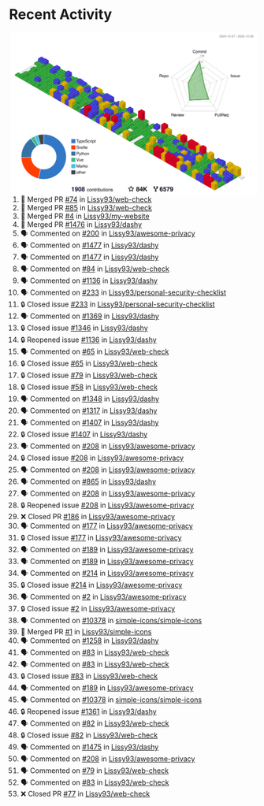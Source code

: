 # Recent Activity

<!-- Summary card -->
<a href="https://github.com/Lissy93/Lissy93/blob/master/METRICS.md">
  <img
    align="right"
    width="500"
    alt="Profile data, generated with yoshi389111/github-profile-3d-contrib"
    src="https://raw.githubusercontent.com/Lissy93/Lissy93/master/profile-3d-contrib/profile-gitblock.svg"
  />
</a>

<!--START_SECTION:activity-->
1. 🎉 Merged PR [#74](https://github.com/Lissy93/web-check/pull/74) in [Lissy93/web-check](https://github.com/Lissy93/web-check)
2. 🎉 Merged PR [#85](https://github.com/Lissy93/web-check/pull/85) in [Lissy93/web-check](https://github.com/Lissy93/web-check)
3. 🎉 Merged PR [#4](https://github.com/Lissy93/my-website/pull/4) in [Lissy93/my-website](https://github.com/Lissy93/my-website)
4. 🎉 Merged PR [#1476](https://github.com/Lissy93/dashy/pull/1476) in [Lissy93/dashy](https://github.com/Lissy93/dashy)
5. 🗣 Commented on [#200](https://github.com/Lissy93/awesome-privacy/issues/200) in [Lissy93/awesome-privacy](https://github.com/Lissy93/awesome-privacy)
6. 🗣 Commented on [#1477](https://github.com/Lissy93/dashy/issues/1477) in [Lissy93/dashy](https://github.com/Lissy93/dashy)
7. 🗣 Commented on [#1477](https://github.com/Lissy93/dashy/issues/1477) in [Lissy93/dashy](https://github.com/Lissy93/dashy)
8. 🗣 Commented on [#84](https://github.com/Lissy93/web-check/issues/84) in [Lissy93/web-check](https://github.com/Lissy93/web-check)
9. 🗣 Commented on [#1136](https://github.com/Lissy93/dashy/issues/1136) in [Lissy93/dashy](https://github.com/Lissy93/dashy)
10. 🗣 Commented on [#233](https://github.com/Lissy93/personal-security-checklist/issues/233) in [Lissy93/personal-security-checklist](https://github.com/Lissy93/personal-security-checklist)
11. 🔒 Closed issue [#233](https://github.com/Lissy93/personal-security-checklist/issues/233) in [Lissy93/personal-security-checklist](https://github.com/Lissy93/personal-security-checklist)
12. 🗣 Commented on [#1369](https://github.com/Lissy93/dashy/issues/1369) in [Lissy93/dashy](https://github.com/Lissy93/dashy)
13. 🔒 Closed issue [#1346](https://github.com/Lissy93/dashy/issues/1346) in [Lissy93/dashy](https://github.com/Lissy93/dashy)
14. 🔒 Reopened issue [#1136](https://github.com/Lissy93/dashy/issues/1136) in [Lissy93/dashy](https://github.com/Lissy93/dashy)
15. 🗣 Commented on [#65](https://github.com/Lissy93/web-check/issues/65) in [Lissy93/web-check](https://github.com/Lissy93/web-check)
16. 🔒 Closed issue [#65](https://github.com/Lissy93/web-check/issues/65) in [Lissy93/web-check](https://github.com/Lissy93/web-check)
17. 🔒 Closed issue [#79](https://github.com/Lissy93/web-check/issues/79) in [Lissy93/web-check](https://github.com/Lissy93/web-check)
18. 🔒 Closed issue [#58](https://github.com/Lissy93/web-check/issues/58) in [Lissy93/web-check](https://github.com/Lissy93/web-check)
19. 🗣 Commented on [#1348](https://github.com/Lissy93/dashy/issues/1348) in [Lissy93/dashy](https://github.com/Lissy93/dashy)
20. 🗣 Commented on [#1317](https://github.com/Lissy93/dashy/issues/1317) in [Lissy93/dashy](https://github.com/Lissy93/dashy)
21. 🗣 Commented on [#1407](https://github.com/Lissy93/dashy/issues/1407) in [Lissy93/dashy](https://github.com/Lissy93/dashy)
22. 🔒 Closed issue [#1407](https://github.com/Lissy93/dashy/issues/1407) in [Lissy93/dashy](https://github.com/Lissy93/dashy)
23. 🗣 Commented on [#208](https://github.com/Lissy93/awesome-privacy/issues/208) in [Lissy93/awesome-privacy](https://github.com/Lissy93/awesome-privacy)
24. 🔒 Closed issue [#208](https://github.com/Lissy93/awesome-privacy/issues/208) in [Lissy93/awesome-privacy](https://github.com/Lissy93/awesome-privacy)
25. 🗣 Commented on [#208](https://github.com/Lissy93/awesome-privacy/issues/208) in [Lissy93/awesome-privacy](https://github.com/Lissy93/awesome-privacy)
26. 🗣 Commented on [#865](https://github.com/Lissy93/dashy/issues/865) in [Lissy93/dashy](https://github.com/Lissy93/dashy)
27. 🗣 Commented on [#208](https://github.com/Lissy93/awesome-privacy/issues/208) in [Lissy93/awesome-privacy](https://github.com/Lissy93/awesome-privacy)
28. 🔒 Reopened issue [#208](https://github.com/Lissy93/awesome-privacy/issues/208) in [Lissy93/awesome-privacy](https://github.com/Lissy93/awesome-privacy)
29. ❌ Closed PR [#186](https://github.com/Lissy93/awesome-privacy/pull/186) in [Lissy93/awesome-privacy](https://github.com/Lissy93/awesome-privacy)
30. 🗣 Commented on [#177](https://github.com/Lissy93/awesome-privacy/issues/177) in [Lissy93/awesome-privacy](https://github.com/Lissy93/awesome-privacy)
31. 🔒 Closed issue [#177](https://github.com/Lissy93/awesome-privacy/issues/177) in [Lissy93/awesome-privacy](https://github.com/Lissy93/awesome-privacy)
32. 🗣 Commented on [#189](https://github.com/Lissy93/awesome-privacy/issues/189) in [Lissy93/awesome-privacy](https://github.com/Lissy93/awesome-privacy)
33. 🗣 Commented on [#189](https://github.com/Lissy93/awesome-privacy/issues/189) in [Lissy93/awesome-privacy](https://github.com/Lissy93/awesome-privacy)
34. 🗣 Commented on [#214](https://github.com/Lissy93/awesome-privacy/issues/214) in [Lissy93/awesome-privacy](https://github.com/Lissy93/awesome-privacy)
35. 🔒 Closed issue [#214](https://github.com/Lissy93/awesome-privacy/issues/214) in [Lissy93/awesome-privacy](https://github.com/Lissy93/awesome-privacy)
36. 🗣 Commented on [#2](https://github.com/Lissy93/awesome-privacy/issues/2) in [Lissy93/awesome-privacy](https://github.com/Lissy93/awesome-privacy)
37. 🔒 Closed issue [#2](https://github.com/Lissy93/awesome-privacy/issues/2) in [Lissy93/awesome-privacy](https://github.com/Lissy93/awesome-privacy)
38. 🗣 Commented on [#10378](https://github.com/simple-icons/simple-icons/issues/10378) in [simple-icons/simple-icons](https://github.com/simple-icons/simple-icons)
39. 🎉 Merged PR [#1](https://github.com/Lissy93/simple-icons/pull/1) in [Lissy93/simple-icons](https://github.com/Lissy93/simple-icons)
40. 🗣 Commented on [#1258](https://github.com/Lissy93/dashy/issues/1258) in [Lissy93/dashy](https://github.com/Lissy93/dashy)
41. 🗣 Commented on [#83](https://github.com/Lissy93/web-check/issues/83) in [Lissy93/web-check](https://github.com/Lissy93/web-check)
42. 🗣 Commented on [#83](https://github.com/Lissy93/web-check/issues/83) in [Lissy93/web-check](https://github.com/Lissy93/web-check)
43. 🔒 Closed issue [#83](https://github.com/Lissy93/web-check/issues/83) in [Lissy93/web-check](https://github.com/Lissy93/web-check)
44. 🗣 Commented on [#189](https://github.com/Lissy93/awesome-privacy/issues/189) in [Lissy93/awesome-privacy](https://github.com/Lissy93/awesome-privacy)
45. 🗣 Commented on [#10378](https://github.com/simple-icons/simple-icons/issues/10378) in [simple-icons/simple-icons](https://github.com/simple-icons/simple-icons)
46. 🔒 Reopened issue [#1361](https://github.com/Lissy93/dashy/issues/1361) in [Lissy93/dashy](https://github.com/Lissy93/dashy)
47. 🗣 Commented on [#82](https://github.com/Lissy93/web-check/issues/82) in [Lissy93/web-check](https://github.com/Lissy93/web-check)
48. 🔒 Closed issue [#82](https://github.com/Lissy93/web-check/issues/82) in [Lissy93/web-check](https://github.com/Lissy93/web-check)
49. 🗣 Commented on [#1475](https://github.com/Lissy93/dashy/issues/1475) in [Lissy93/dashy](https://github.com/Lissy93/dashy)
50. 🗣 Commented on [#208](https://github.com/Lissy93/awesome-privacy/issues/208) in [Lissy93/awesome-privacy](https://github.com/Lissy93/awesome-privacy)
51. 🗣 Commented on [#79](https://github.com/Lissy93/web-check/issues/79) in [Lissy93/web-check](https://github.com/Lissy93/web-check)
52. 🗣 Commented on [#83](https://github.com/Lissy93/web-check/issues/83) in [Lissy93/web-check](https://github.com/Lissy93/web-check)
53. ❌ Closed PR [#77](https://github.com/Lissy93/web-check/pull/77) in [Lissy93/web-check](https://github.com/Lissy93/web-check)
<!--END_SECTION:activity-->
